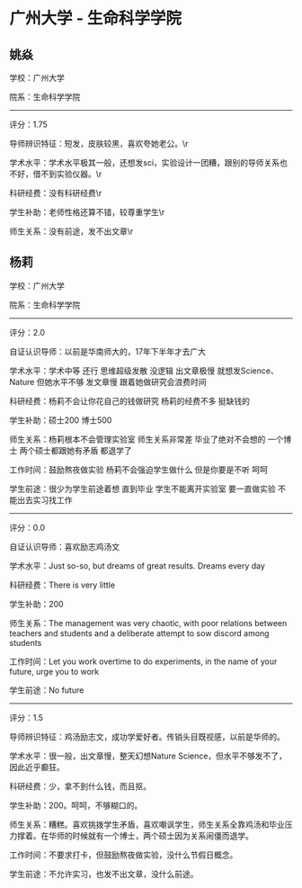 # 广州大学 - 生命科学学院

## 姚焱

学校：广州大学

院系：生命科学学院

* * *

评分：1.75

导师辨识特征：短发，皮肤较黑，喜欢夸她老公。\r

学术水平：学术水平极其一般，还想发sci，实验设计一团糟，跟别的导师关系也不好，借不到实验仪器。\r

科研经费：没有科研经费\r

学生补助：老师性格还算不错，较尊重学生\r

师生关系：没有前途，发不出文章\r

## 杨莉

学校：广州大学

院系：生命科学学院

* * *

评分：2.0

自证认识导师：以前是华南师大的，17年下半年才去广大

学术水平：学术中等
还行
思维超级发散 没逻辑
出文章极慢
就想发Science、Nature 但她水平不够
发文章慢 跟着她做研究会浪费时间

科研经费：杨莉不会让你花自己的钱做研究 杨莉的经费不多 挺缺钱的

学生补助：硕士200
博士500

师生关系：杨莉根本不会管理实验室
师生关系非常差 毕业了绝对不会想的
一个博士 两个硕士都跟她有矛盾 都退学了

工作时间：鼓励熬夜做实验
杨莉不会强迫学生做什么 但是你要是不听 呵呵

学生前途：很少为学生前途着想
直到毕业 学生不能离开实验室 要一直做实验 不能出去实习找工作

* * *

评分：0.0

自证认识导师：喜欢励志鸡汤文

学术水平：Just so-so, but dreams of great results. Dreams every day

科研经费：There is very little

学生补助：200

师生关系：The management was very chaotic, with poor relations between teachers and students and a deliberate attempt to sow discord among students

工作时间：Let you work overtime to do experiments, in the name of your future, urge you to work

学生前途：No future

* * *

评分：1.5

导师辨识特征：鸡汤励志文，成功学爱好者。传销头目既视感，以前是华师的。

学术水平：很一般，出文章慢，整天幻想Nature Science，但水平不够发不了，因此近乎癫狂。

科研经费：少，拿不到什么钱，而且抠。

学生补助：200。呵呵，不够糊口的。

师生关系：糟糕。喜欢挑拨学生矛盾，喜欢嘲讽学生，师生关系全靠鸡汤和毕业压力撑着。在华师的时候就有一个博士，两个硕士因为关系闹僵而退学。

工作时间：不要求打卡，但鼓励熬夜做实验，没什么节假日概念。

学生前途：不允许实习，也发不出文章，没什么前途。